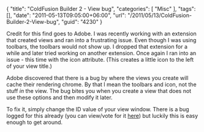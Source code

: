 {
	"title": "ColdFusion Builder 2 - View bug",
	"categories": [
		"Misc"
	],
	"tags": [],
	"date": "2011-05-13T09:05:00+06:00",
	"url": "/2011/05/13/ColdFusion-Builder-2-View-bug",
	"guid": "4230"
}

Credit for this find goes to Adobe. I was recently working with an extension that created views and ran into a frustrating issue. Even though I was using toolbars, the toolbars would not show up. I dropped that extension for a while and later tried working on another extension. Once again I ran into an issue - this time with the icon attribute. (This creates a little icon to the left of your view title.)

Adobe discovered that there is a bug by where the views you create will cache their rendering chrome. By that I mean the toolbars and icon, not the stuff <i>in</i> the view. The bug bites you when you create a view that does not use these options and then modify it later. 

To fix it, simply change the ID value of your view window. There is a bug logged for this already (you can view/vote for it <a href="https://bugbase.adobe.com/index.cfm?event=bug&id=2872436">here</a>) but luckily this is easy enough to get around.
